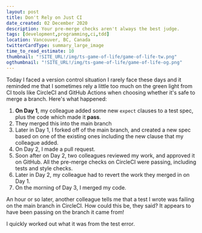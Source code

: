 ```yaml
---
layout: post
title: Don't Rely on Just CI
date_created: 02 December 2020
description: Your pre-merge checks aren't always the best judge.
tags: [development,programming,ci,tdd]
location: Vancouver, BC, Canada
twitterCardType: summary_large_image
time_to_read_estimate: 10
thumbnail: "!SITE_URL!/img/ts-game-of-life/game-of-life-tw.png"
ogthumbnail: "!SITE_URL!/img/ts-game-of-life/game-of-life-og.png"
---
```


Today I faced a version control situation I rarely face these days and it reminded me that I sometimes rely a little too much on the green light from CI tools like CircleCI and GitHub Actions when choosing whether it's safe to merge a branch. Here's what happened:

1. **On Day 1**, my colleague added some new `expect` clauses to a test spec, plus the code which made it **pass**.
2. They merged this into the main branch
3. Later in Day 1, I forked off of the main branch, and created a new spec based on one of the existing ones including the new clause that my colleague added.
4. On Day 2, I made a pull request.
5. Soon after on Day 2, two colleagues reviewed my work, and approved it on GitHub. All the pre-merge checks on CircleCI were passing, including tests and style checks.
6. Later in Day 2, my colleague had to revert the work they merged in on Day 1.
7. On the morning of Day 3, I merged my code.

An hour or so later, another colleague tells me that a test I wrote was failing on the main branch in CircleCI. How could this be, they said? It appears to have been passing on the branch it came from!

I quickly worked out what it was from the test error.
